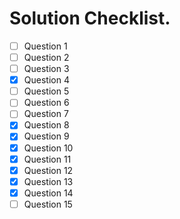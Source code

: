 # Solution Checklist.

- [ ] Question 1
- [ ] Question 2
- [ ] Question 3
- [x] Question 4
- [ ] Question 5
- [ ] Question 6
- [ ] Question 7
- [x] Question 8
- [x] Question 9
- [x] Question 10
- [x] Question 11
- [x] Question 12
- [x] Question 13
- [x] Question 14
- [ ] Question 15
